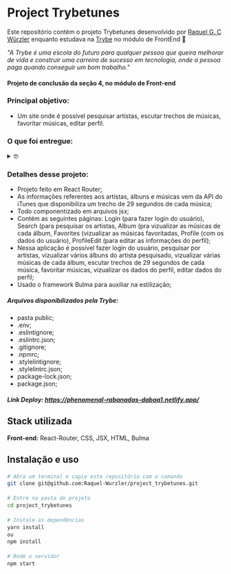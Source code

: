 # Project Trybetunes

Este repositório contém o projeto Trybetunes desenvolvido por [Raquel G. C Würzler](https://www.linkedin.com/in/raquel-c-wurzler/) enquanto estudava na [Trybe](https://www.betrybe.com/) no módulo de FrontEnd :rocket:

_"A Trybe é uma escola do futuro para qualquer pessoa que queira melhorar de vida e construir uma carreira de sucesso em tecnologia, onde a pessoa paga quando conseguir um bom trabalho."_

#### Projeto de conclusão da seção 4, no módulo de Front-end

### Principal objetivo:
* Um site onde é possível pesquisar artistas, escutar trechos de músicas, favoritar músicas, editar perfil.

### O que foi entregue:
<details>
  <summary>🤓</summary>
  <img height="450em" width="800px" src="./public/ImagemDaTela.png"/>
  <br />
  
  <img height="450em" width="800px" src="./public/ImagemDaTela2.png"/>
  <br />
  
  <img height="450em" width="800px" src="./public/ImagemDaTela3.png"/>
  <br />
  
  <img height="450em" width="800px" src="./public/ImagemDaTela4.png"/>
  <br />
  
  <img height="450em" width="800px" src="./public/ImagemDaTela5.png"/>
  <br />
</details>

### Detalhes desse projeto:
* Projeto feito em React Router;
* As informações referentes aos artistas, álbuns e músicas vem da API do iTunes que disponibiliza um trecho de 29 segundos de cada música;
* Todo componentizado em arquivos jsx;
* Contém as seguintes páginas: Login (para fazer login do usuário), Search (para pesquisar os artistas, Album (pra vizualizar as músicas de cada álbum, Favorites (vizualizar as músicas favoritadas, Profile (com os dados do usuário), ProfileEdit (para editar as informações do perfil);
* Nessa aplicação é possível fazer login do usuário, pesquisar por artistas, vizualizar vários álbuns do artista pesquisado, vizualizar várias músicas de cada álbum, escutar trechos de 29 segundos de cada música, favoritar músicas, vizualizar os dados do perfil, editar dados do perfil;
* Usado o framework Bulma para auxiliar na estilização;


##### Arquivos disponibilizados pela Trybe:
* pasta public;
* .env;
* .eslintignore;
* .eslintrc.json;
* .gitignore;
* .npmrc;
* .stylelintignore;
* .stylelintrc.json;
* package-lock.json;
* package.json;

##### Link Deploy: https://phenomenal-rabanadas-dabaa1.netlify.app/

## Stack utilizada

**Front-end:** React-Router, CSS, JSX, HTML, Bulma

## Instalação e uso

```bash
# Abra um terminal e copie este repositório com o comando
git clone git@github.com:Raquel-Wurzler/project_trybetunes.git

# Entre na pasta do projeto 
cd project_trybetunes

# Instale as dependências
yarn install
ou 
npm install

# Rode o servidor
npm start

```
